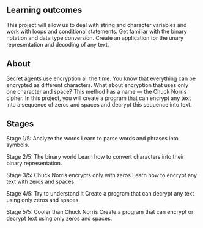 
## Learning outcomes

This project will allow us to deal with string and character variables and work with loops and conditional statements. Get familiar with the binary notation and data type conversion. Create an application for the unary representation and decoding of any text.

## About

Secret agents use encryption all the time. You know that everything can be encrypted as different characters. What about encryption that uses only one character and space? This method has a name — the Chuck Norris cipher. In this project, you will create a program that can encrypt any text into a sequence of zeros and spaces and decrypt this sequence into text.

## Stages

Stage 1/5: Analyze the words
Learn to parse words and phrases into symbols.

Stage 2/5: The binary world
Learn how to convert characters into their binary representation.

Stage 3/5: Chuck Norris encrypts only with zeros
Learn how to encrypt any text with zeros and spaces.

Stage 4/5: Try to understand it
Create a program that can decrypt any text using only zeros and spaces.

Stage 5/5: Cooler than Chuck Norris
Create a program that can encrypt or decrypt text using only zeros and spaces. 
